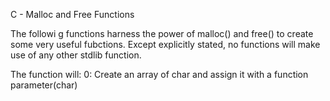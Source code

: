 C - Malloc and Free Functions

The followi g functions harness the power of malloc() and free() to create some
very useful fubctions.
Except explicitly stated, no functions will make use of any other stdlib
function.

The function will:
0: Create an array of char and assign it with a function parameter(char)